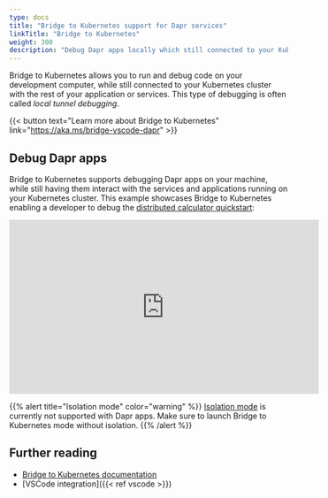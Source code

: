 ```yaml
---
type: docs
title: "Bridge to Kubernetes support for Dapr services"
linkTitle: "Bridge to Kubernetes"
weight: 300
description: "Debug Dapr apps locally which still connected to your Kubernetes cluster"
---
```


Bridge to Kubernetes allows you to run and debug code on your development computer, while still connected to your Kubernetes cluster with the rest of your application or services. This type of debugging is often called *local tunnel debugging*. 

{{< button text="Learn more about Bridge to Kubernetes" link="https://aka.ms/bridge-vscode-dapr" >}}

## Debug Dapr apps

Bridge to Kubernetes supports debugging Dapr apps on your machine, while still having them interact with the services and applications running on your Kubernetes cluster. This example showcases Bridge to Kubernetes enabling a developer to debug the [distributed calculator quickstart](https://github.com/dapr/quickstarts/tree/master/distributed-calculator):

<iframe width="560" height="315" src="https://www.youtube.com/embed/rxwg-__otso" title="YouTube video player" frameborder="0" allow="accelerometer; autoplay; clipboard-write; encrypted-media; gyroscope; picture-in-picture" allowfullscreen></iframe>

{{% alert title="Isolation mode" color="warning" %}}
[Isolation mode](https://aka.ms/bridge-isolation-vscode-dapr) is currently not supported with Dapr apps. Make sure to launch Bridge to Kubernetes mode without isolation.
{{% /alert %}}

## Further reading

- [Bridge to Kubernetes documentation](https://code.visualstudio.com/docs/containers/bridge-to-kubernetes)
- [VSCode integration]({{< ref vscode >}})
